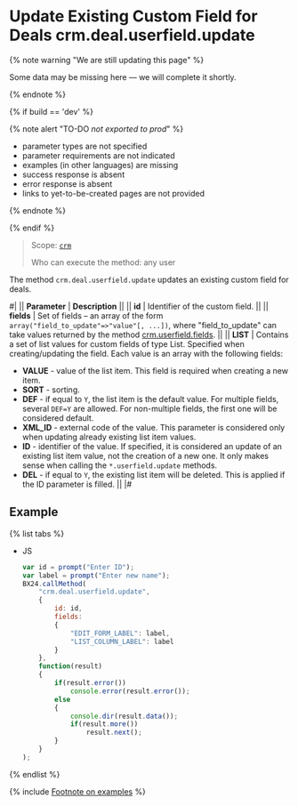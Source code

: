 # Update Existing Custom Field for Deals crm.deal.userfield.update

{% note warning "We are still updating this page" %}

Some data may be missing here — we will complete it shortly.

{% endnote %}

{% if build == 'dev' %}

{% note alert "TO-DO _not exported to prod_" %}

- parameter types are not specified
- parameter requirements are not indicated
- examples (in other languages) are missing
- success response is absent
- error response is absent
- links to yet-to-be-created pages are not provided

{% endnote %}

{% endif %}

> Scope: [`crm`](../../../scopes/permissions.md)
>
> Who can execute the method: any user

The method `crm.deal.userfield.update` updates an existing custom field for deals.

#|
|| **Parameter** | **Description** ||
|| **id** | Identifier of the custom field. ||
|| **fields** | Set of fields – an array of the form `array("field_to_update"=>"value"[, ...])`, where "field_to_update" can take values returned by the method [crm.userfield.fields](.). ||
|| **LIST** | Contains a set of list values for custom fields of type List. Specified when creating/updating the field. Each value is an array with the following fields: 
- **VALUE** - value of the list item. This field is required when creating a new item. 
- **SORT** - sorting. 
- **DEF** - if equal to `Y`, the list item is the default value. For multiple fields, several `DEF=Y` are allowed. For non-multiple fields, the first one will be considered default. 
- **XML_ID** - external code of the value. This parameter is considered only when updating already existing list item values. 
- **ID** - identifier of the value. If specified, it is considered an update of an existing list item value, not the creation of a new one. It only makes sense when calling the `*.userfield.update` methods. 
- **DEL** - if equal to `Y`, the existing list item will be deleted. This is applied if the ID parameter is filled. ||
|#

## Example

{% list tabs %}

- JS

    ```js
    var id = prompt("Enter ID");
    var label = prompt("Enter new name");
    BX24.callMethod(
        "crm.deal.userfield.update",
        {
            id: id,
            fields:
            {
                "EDIT_FORM_LABEL": label,
                "LIST_COLUMN_LABEL": label
            }
        },
        function(result)
        {
            if(result.error())
                console.error(result.error());
            else
            {
                console.dir(result.data());             
                if(result.more())
                    result.next();                        
            }
        }
    );
    ```

{% endlist %}

{% include [Footnote on examples](../../../../_includes/examples.md) %}